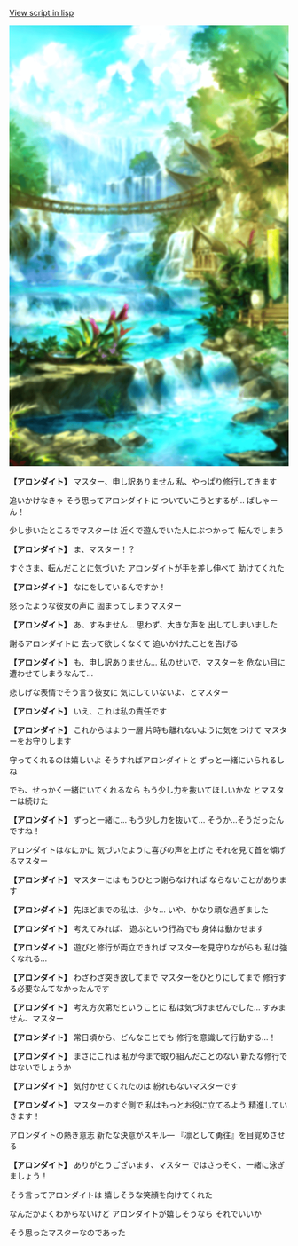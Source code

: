 [View script in lisp](../scripts/210071103.txt)

![sea_jungle_day.png](../images/backgrounds/sea_jungle_day.png)

**【アロンダイト】**
マスター、申し訳ありません
私、やっぱり修行してきます

追いかけなきゃ
そう思ってアロンダイトに
ついていこうとするが…
ばしゃーん！

少し歩いたところでマスターは
近くで遊んでいた人にぶつかって
転んでしまう

**【アロンダイト】**
ま、マスター！？

すぐさま、転んだことに気づいた
アロンダイトが手を差し伸べて
助けてくれた

**【アロンダイト】**
なにをしているんですか！

怒ったような彼女の声に
固まってしまうマスター

**【アロンダイト】**
あ、すみません…
思わず、大きな声を
出してしまいました

謝るアロンダイトに
去って欲しくなくて
追いかけたことを告げる

**【アロンダイト】**
も、申し訳ありません…
私のせいで、マスターを
危ない目に遭わせてしまうなんて…

悲しげな表情でそう言う彼女に
気にしていないよ、とマスター

**【アロンダイト】**
いえ、これは私の責任です

**【アロンダイト】**
これからはより一層
片時も離れないように気をつけて
マスターをお守りします

守ってくれるのは嬉しいよ
そうすればアロンダイトと
ずっと一緒にいられるしね

でも、せっかく一緒にいてくれるなら
もう少し力を抜いてほしいかな
とマスターは続けた

**【アロンダイト】**
ずっと一緒に…
もう少し力を抜いて…
そうか…そうだったんですね！

アロンダイトはなにかに
気づいたように喜びの声を上げた
それを見て首を傾げるマスター

**【アロンダイト】**
マスターには
もうひとつ謝らなければ
ならないことがあります

**【アロンダイト】**
先ほどまでの私は、少々…
いや、かなり頑な過ぎました

**【アロンダイト】**
考えてみれば、
遊ぶという行為でも
身体は動かせます

**【アロンダイト】**
遊びと修行が両立できれば
マスターを見守りながらも
私は強くなれる…

**【アロンダイト】**
わざわざ突き放してまで
マスターをひとりにしてまで
修行する必要なんてなかったんです

**【アロンダイト】**
考え方次第だということに
私は気づけませんでした…
すみません、マスター

**【アロンダイト】**
常日頃から、どんなことでも
修行を意識して行動する…！

**【アロンダイト】**
まさにこれは
私が今まで取り組んだことのない
新たな修行ではないでしょうか

**【アロンダイト】**
気付かせてくれたのは
紛れもないマスターです

**【アロンダイト】**
マスターのすぐ側で
私はもっとお役に立てるよう
精進していきます！

アロンダイトの熱き意志
新たな決意がスキル―
『凛として勇往』を目覚めさせる

**【アロンダイト】**
ありがとうございます、マスター
ではさっそく、一緒に泳ぎましょう！

そう言ってアロンダイトは
嬉しそうな笑顔を向けてくれた

なんだかよくわからないけど
アロンダイトが嬉しそうなら
それでいいか

そう思ったマスターなのであった
